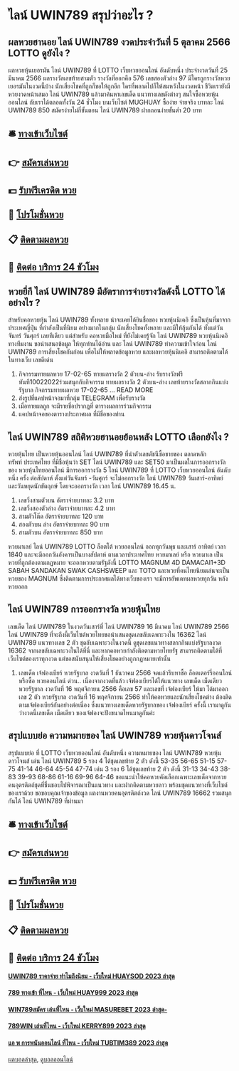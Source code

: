 # ไลน์ UWIN789 สรุปว่าอะไร ?
## ผลหวยฮานอย ไลน์ UWIN789 งวดประจำวันที่ 5 ตุลาคม 2566 LOTTO ดูยังไง ?
ผลหวยหุ้นเยอรมัน ไลน์ UWIN789 ที่ LOTTO เว็บหวยออนไลน์ อันดับหนึ่ง ประจำงวดวันที่ 25 มีนาคม 2566 ผลรางวัลเลขท้ายสามตัว รางวัลที่ออกคือ 576 เลขสองตัวล่าง 97 มีใครถูกรางวัลหวยเยอรมันในงวดนี้บ้าง นักเสี่ยงโชคที่ถูกก็ขอให้ถูกอีก ใครที่พลาดไปก็ให้สมหวังในงวดหน้า ชีวิตเรายังมีหวยงวดหน้าเสมอ ไลน์ UWIN789 แล้วมาค้นหาเลขเด็ด แนวทางเลขดังต่างๆ สนใจซื้อหวยหุ้นออนไลน์ กับเราได้ตลอดทั้งวัน 24 ชั่วโมง บนเว็บไซต์ MUGHUAY ซื้อง่าย จ่ายจริง บาทละ ไลน์ UWIN789 850 สมัครง่ายไม่กี่ขั้นตอน ไลน์ UWIN789 ฝากถอนง่ายขั้นต่ำ 20 บาท

## 🛎 [ทางเข้าเว็บไซต์](https://bit.ly/3BG5bNw)
## 👉 [สมัครเล่นหวย](https://bit.ly/3BG5bNw)
## 💵 [รับฟรีเครดิต หวย](https://bit.ly/3C3mvgS)
## 👑 [โปรโมชั่นหวย](https://bit.ly/3C3mvgS)
## 📋 [ติดตามผลหวย](https://bit.ly/3C3mvgS)
## 📱 [ติดต่อ บริการ 24 ชัวโมง](https://bit.ly/3C3mvgS)

## หวยยี่กี ไลน์ UWIN789 มีอัตราการจ่ายรางวัลดังนี้ LOTTO ได้อย่างไร ?
สำหรับคอหวยหุ้น ไลน์ UWIN789 ทั้งหลาย น่าจะเคยได้ยินชื่อของ หวยหุ้นนิเคอิ ซึ่งเป็นหุ้นที่มาจาก ประเทศญี่ปุ่น ที่กำลังเป็นที่นิยม อย่างมากในกลุ่ม นักเสี่ยงโชคทั้งหลาย และมีให้ลุ้นกันได้ ทั้งแต่วันจันทร์ วันศุกร์ เลยทีเดียว แต่สำหรับ คอหวยมือใหม่ ที่ยังไม่เคยรู้จัก ไลน์ UWIN789 หวยหุ้นนิเคอิ ทางทีมงาน ขอนำเสนอข้อมูล ให้ทุกท่านได้อ่าน และ ไลน์ UWIN789 ทำความเข้าใจก่อน ไลน์ UWIN789 การเสี่ยงโชคกันก่อน เพื่อไม่ให้พลาดข้อมูลหวย และผลหวยหุ้นนิเคอิ สามารถติดตามได้ในทางเว็บ เลขดีเด่น
1. กิจกรรมทายผลหวย 17-02-65 ทายผลรางวัล 2 ตัวบน-ล่าง รับรางวัลฟรีทันที10022022ร่วมสนุกกับกิจกรรม ทายผลรางวัล 2 ตัวบน-ล่าง เลขท้ายรางวัลสลากกินแบ่งรัฐบาล กิจกรรมทายผลหวย 17-02-65 … READ MORE
2. ส่งรูปที่แคปหน้าจอมาที่กลุ่ม TELEGRAM เพื่อรับรางวัล
3. เมื่อทายผลถูก จะมีรายชื่อปรากฎที่ ตารางผลการร่วมกิจกรรม
4. แคปหน้าจอของตารางประกาศผล ที่มีชื่อของท่าน

## ไลน์ UWIN789 สถิติหวยฮานอยย้อนหลัง LOTTO เลือกยังไง ?
หวยหุ้นไทย เป็นหวยหุ้นออนไลน์ ไลน์ UWIN789 ที่นำตัวเลขดัชนีซื้อขายของ ตลาดหลักทรัพท์ ประเทศไทย ที่มีชื่อหุ้นว่า SET ไลน์ UWIN789 และ SET50 มาเป็นผลในการออกรางวัล ของ หวยหุ้นไทยออนไลน์ มีการออกรางวัล 5 ไลน์ UWIN789 ที่ LOTTO เว็บหวยออนไลน์ อันดับหนึ่ง ครั้ง ต่อสัปดาห์ ตั้งแต่วันจันทร์ -วันศุกร์ จะไม่ออกรางวัล ไลน์ UWIN789 วันเสาร์-อาทิตย์ และวันหยุดนักขัตฤกษ์ โดยจะออกรางวัล เวลา ไลน์ UWIN789 16.45 น.
1. เลขวิ่งสามตัวบน อัตราจ่ายบาทละ 3.2 บาท
2. เลขวิ่งสองตัวล่าง อัตราจ่ายบาทละ 4.2 บาท
3. สามตัวโต๊ด อัตราจ่ายบาทละ 120 บาท
4. สองตัวบน ล่าง อัตราจ่ายบาทละ 90 บาท
5. สามตัวบน อัตราจ่ายบาทละ 850 บาท

หวยมาเลย์ ไลน์ UWIN789 LOTTO ล็อตโต้ หวยออนไลน์ ออกทุกวันพุธ และเสาร์ อาทิตย์ เวลา 1840 และจะมีออกวันอังคารเป็นบางสัปดาห์ ตามเวลาประเทศไทย หวยมาเลย์ หรือ หวยมาเล เป็นหวยที่ถูกต้องตามกฏหมาย จะออกหวยตามรัฐดังนี้ LOTTO MAGNUM 4D DAMACAI1+3D SABAH SANDAKAN SWAK CASHSWEEP และ TOTO และหวยที่คนไทยนิยมเล่นจะเป็นหวยของ MAGNUM ซึ่งติดตามการประกาศผลได้ทางเว็บของเรา จะมีการอัพเดทผลหวยทุกวัน หลังหวยออก

## ไลน์ UWIN789 การออกรางวัล หวยหุ้นไทย
เลขเด็ด ไลน์ UWIN789 ในงวดวันเสาร์ที่ ไลน์ UWIN789 16 มีนาคม ไลน์ UWIN789 2566 ไลน์ UWIN789 ที่จะถึงนี้เว็บไซต์หวยไทยขอนำเสนอชุดเลขลับเฉพาะวงใน 16362 ไลน์ UWIN789 แนวทางเลข 2 ตัว ชุดลับเฉพาะวงในงวดนี้ ดูชุดเลขแนวทางสลากกินแบ่งรัฐบาลงวด 16362 จากเลขลับเฉพาะวงในได้ที่นี่ และหากคอหวยกำลังติดตามหวยไทยรัฐ สามารถติดตามได้ที่เว็บไซต์ของเราทุกงวด แต่ขอสนับสนุนให้เสี่ยงโชคอย่างถูกกฎหมายเท่านั้น
1. เลขเด็ด เจ้ฟองเบียร์ หวยรัฐบาล งวดวันที่ 1 ธันวาคม 2566 จดแล้วรีบหาซื้อ ล็อตเตอร์รี่ออนไลน์ หรือซื้อ หวยออนไลน์ ด่วน.. เนื่องจากงวดที่แล้ว เจ้ฟองเบียรได้ให้แนวทาง เลขเด็ด เม็ดเดียว หวยรัฐบาล งวดวันที่ 16 พฤศจิกายน 2566 คือเลข 57 และเลขที่ เจ้ฟองเบียร์ ให้มา ได้มาออก เลข 2 ตัว หวยรัฐบาล งวดวันที่ 16 พฤศจิกายน 2566 ทำให้คอหวยและนักเสี่ยงโชคต่าง ต้องติดตามเจ้ฟองเบียร์กันอย่างต่อเนื่อง ซึ่งแนวทางเลขเด็ดหวยรัฐบาลของ เจ้ฟองเบียร์ ครั้งนี้ เรามาดูกันว่างวดนี้เลขเด็ด เม็ดเดียว ของเจ้ฟองจะปังขนาดไหนมาดูกันค่ะ

## สรุปแบบย่อ ความหมายของ ไลน์ UWIN789 หวยหุ้นดาวโจนส์
สรุปแบบย่อ ที่ LOTTO เว็บหวยออนไลน์ อันดับหนึ่ง ความหมายของ ไลน์ UWIN789 หวยหุ้นดาวโจนส์ เด่น ไลน์ UWIN789 5 รอง 4 ได้ชุดเลขท้าย 2 ตัว ดังนี้
53-35
56-65
51-15
57-75
41-14
46-64
45-54
47-74
เด่น 3 รอง 6 ได้ชุดเลขท้าย 2 ตัว ดังนี้
31-13
34-43
38-83
39-93
68-86
61-16
69-96
64-46
ขอแนะนำให้คอหวยคัดเลือกเฉพาะเลขเด็ดจากหวยคนอุตรดิตถ์ชุดที่ชื่นชอบไปพิจารณาเป็นแนวทาง และฝากติดตามหวยลาว พร้อมชุดแนวทางที่เว็บไซต์ของเราด้วย
ขอขอบคุณเจ้าของข้อมูล
ผลงานหวยคนอุตรดิตถ์งวด ไลน์ UWIN789 16662 รวมสนุกกันได้ ไลน์ UWIN789 ที่ผ่านมา


## 🛎 [ทางเข้าเว็บไซต์](https://bit.ly/3BG5bNw)
## 👉 [สมัครเล่นหวย](https://bit.ly/3BG5bNw)
## 💵 [รับฟรีเครดิต หวย](https://bit.ly/3C3mvgS)
## 👑 [โปรโมชั่นหวย](https://bit.ly/3C3mvgS)
## 📋 [ติดตามผลหวย](https://bit.ly/3C3mvgS)
## 📱 [ติดต่อ บริการ 24 ชัวโมง](https://bit.ly/3C3mvgS)

#### [UWIN789 ราคาจ่าย ทำไมถึงนิยม - เว็บใหม่ HUAYSOD 2023 ล่าสุด](https://atom.io/themes/uwin789%20ราคาจ่าย%20ทำไมถึงนิยม%20-%20เว็บใหม่%20huaysod%202023%20ล่าสุด)
#### [789 ทางเข้า ที่ไหน - เว็บใหม่ HUAY999 2023 ล่าสุด](https://atom.io/themes/789%20ทางเข้า%20ที่ไหน%20-%20เว็บใหม่%20huay999%202023%20ล่าสุด)
#### [WIN789สมัคร เล่นที่ไหน - เว็บใหม่ MASUREBET 2023 ล่าสุด-](https://atom.io/themes/win789สมัคร%20เล่นที่ไหน%20-%20เว็บใหม่%20masurebet%202023%20ล่าสุด-)
#### [789WIN เล่นที่ไหน - เว็บใหม่ KERRY899 2023 ล่าสุด](https://atom.io/themes/789win%20เล่นที่ไหน%20-%20เว็บใหม่%20kerry899%202023%20ล่าสุด)
#### [แอ พ การพนันออนไลน์ ที่ไหน - เว็บใหม่ TUBTIM389 2023 ล่าสุด](https://atom.io/themes/แอ%20พ%20การพนันออนไลน์%20ที่ไหน%20-%20เว็บใหม่%20tubtim389%202023%20ล่าสุด)

[ผลบอลล่าสุด](https://siamsport.tv "ผลบอลล่าสุด"), [ดูบอลออนไลน์](https://siamsport.tv/ดูบอลสด "ดูบอลออนไลน์")
